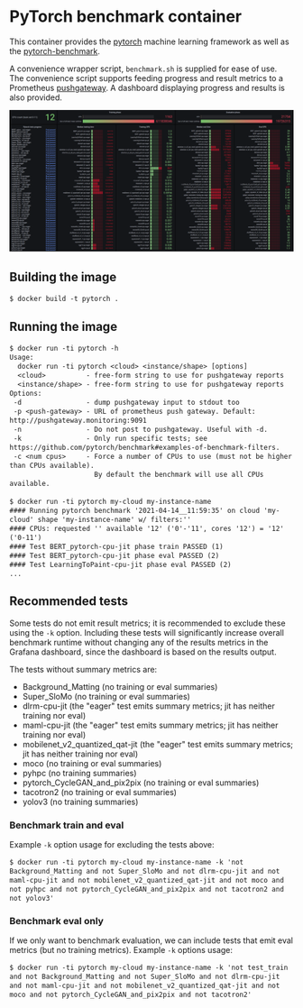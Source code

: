 # PyTorch benchmark container

This container provides the [pytorch](https://github.com/pytorch/benchmark) machine learning framework as well as the [pytorch-benchmark](https://github.com/pytorch/benchmark).

A convenience wrapper script, `benchmark.sh` is supplied for ease of use. The convenience script supports feeding progress and result metrics to a Prometheus [pushgateway](https://github.com/prometheus/pushgateway). A dashboard displaying progress and results is also provided.


![Pytorch Grafana dashboard screenshot](pytorch-grafana.png "Pytorch benchmark Grafana dashboard")

## Building the image
```shell
$ docker build -t pytorch .
```

## Running the image
```shell
$ docker run -ti pytorch -h
Usage:
  docker run -ti pytorch <cloud> <instance/shape> [options]
  <cloud>          - free-form string to use for pushgateway reports
  <instance/shape> - free-form string to use for pushgateway reports
Options:
 -d                - dump pushgateway input to stdout too
 -p <push-gateway> - URL of prometheus push gateway. Default: http://pushgateway.monitoring:9091
 -n                - Do not post to pushgateway. Useful with -d.
 -k                - Only run specific tests; see https://github.com/pytorch/benchmark#examples-of-benchmark-filters.
 -c <num cpus>     - Force a number of CPUs to use (must not be higher than CPUs available).
                     By default the benchmark will use all CPUs available.

$ docker run -ti pytorch my-cloud my-instance-name
#### Running pytorch benchmark '2021-04-14__11:59:35' on cloud 'my-cloud' shape 'my-instance-name' w/ filters:''
#### CPUs: requested '' available '12' ('0'-'11', cores '12') = '12' ('0-11')
#### Test BERT_pytorch-cpu-jit phase train PASSED (1)
#### Test BERT_pytorch-cpu-jit phase eval PASSED (2)
#### Test LearningToPaint-cpu-jit phase eval PASSED (2)
...
```

## Recommended tests

Some tests do not emit result metrics; it is recommended to exclude these using the `-k` option. Including these tests will significantly increase overall benchmark runtime without changing any of the results metrics in the Grafana dashboard, since the dashboard is based on the results output.

The tests without summary metrics are:
* Background_Matting (no training or eval summaries)
* Super_SloMo (no training or eval summaries)
* dlrm-cpu-jit (the "eager" test emits summary metrics; jit has neither training nor eval)
* maml-cpu-jit (the "eager" test emits summary metrics; jit has neither training nor eval)
* mobilenet_v2_quantized_qat-jit (the "eager" test emits summary metrics; jit has neither training nor eval)
* moco (no training or eval summaries)
* pyhpc (no training summaries)
* pytorch_CycleGAN_and_pix2pix (no training or eval summaries)
* tacotron2 (no training or eval summaries)
* yolov3 (no training summaries)

### Benchmark train and eval

Example `-k` option usage for excluding the tests above:
```shell
$ docker run -ti pytorch my-cloud my-instance-name -k 'not Background_Matting and not Super_SloMo and not dlrm-cpu-jit and not maml-cpu-jit and not mobilenet_v2_quantized_qat-jit and not moco and not pyhpc and not pytorch_CycleGAN_and_pix2pix and not tacotron2 and not yolov3'
```

### Benchmark eval only

If we only want to benchmark evaluation, we can include tests that emit eval metrics (but no training metrics). Example `-k` options usage:
```shell
$ docker run -ti pytorch my-cloud my-instance-name -k 'not test_train and not Background_Matting and not Super_SloMo and not dlrm-cpu-jit and not maml-cpu-jit and not mobilenet_v2_quantized_qat-jit and not moco and not pytorch_CycleGAN_and_pix2pix and not tacotron2'
```

